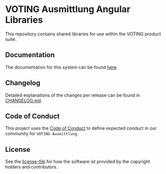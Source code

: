 # VOTING Ausmittlung Angular Libraries

This repository contains shared libraries for use within the VOTING product suite.

## Documentation

The documentation for this system can be found [here](https://github.com/abraxas-labs/voting-ausmittlung-docs).

## Changelog

Detailed explanations of the changes per release can be found in  [CHANGELOG.md](./CHANGELOG.md).

## Code of Conduct

This project uses the [Code of Conduct](./CODE_OF_CONDUCT.md) to define expected conduct in our community for `VOTING Ausmittlung`.

## License

See the [license-file](./LICENSE) for how the software ist provided by the copyright holders and contributors.

